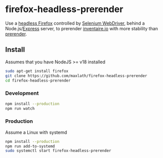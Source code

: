 # firefox-headless-prerender

Use a [headless Firefox](https://hacks.mozilla.org/2017/12/using-headless-mode-in-firefox/) controlled by [Selenium WebDriver](https://www.selenium.dev/selenium/docs/api/javascript/module/selenium-webdriver/), behind a Node.js/[Express](http://expressjs.com/) server, to prerender [inventaire.io](https://inventaire.io) with more stability than [prerender](https://github.com/inventaire/prerender).

## Install
Assumes that you have NodeJS >= v18 installed
```sh
sudo apt-get install firefox
git clone https://github.com/maxlath/firefox-headless-prerender
cd firefox-headless-prerender
```

### Development
```sh
npm install --production
npm run watch
```

### Production
Assume a Linux with systemd
```sh
npm install --production
npm run add-to-systemd
sudo systemctl start firefox-headless-prerender
```
